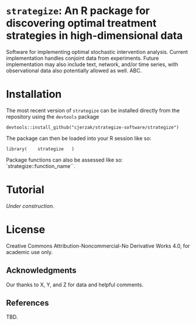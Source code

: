 # `strategize`: An R package for discovering optimal treatment strategies in high-dimensional data

Software for implementing optimal stochastic intervention analysis. Current implementation handles conjoint data from experiments. Future implementation may also include text, network, and/or time series, with observational data also potentially allowed as well. ABC.

# Installation
The most recent version of `strategize` can be installed directly from the repository using the `devtools` package
```
devtools::install_github("cjerzak/strategize-software/strategize")
```

The package can then be loaded into your R session like so: 
```
library(    strategize   )
```
Package functions can also be assessed like so: `strategize::function_name``. 

# Tutorial 
*Under construction.* 

# License
Creative Commons Attribution-Noncommercial-No Derivative Works 4.0, for academic use only.

## Acknowledgments
Our thanks to X, Y, and Z for data and helpful comments.

## References 
TBD.

